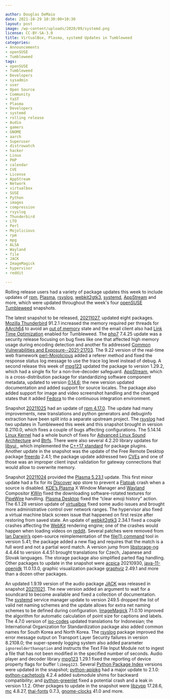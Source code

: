```yaml
---

author: Douglas DeMaio
date: 2021-10-29 10:30:00+10:30
layout: post
image: /wp-content/uploads/2020/09/systemd.png
license: CC-BY-SA-3.0
title: VirtualBox, Plasma, systemd Updates in Tumbleweed
categories:
- Announcements
- openSUSE
- Tumbleweed
tags:
- openSUSE
- Tumbleweed
- Developers
- sysadmin
- user
- Open Source
- Community
- YaST
- Plasma
- Developers
- systemd
- rolling release
- Audio
- gamers
- GNOME
- aarch
- Superuser
- distrowatch
- hacker
- Linux
- PHP
- calendar
- CVE
- License
- AppStream
- Network
- virtualbox
- SUSE
- Python
- images
- compression
- rsyslog
- Thunderbird
- LTO
- Perl
- Mojolicious
- rpm
- mpg
- ALSA
- Wayland
- file
- JACK
- ImageMagick
- hypervisor
- reddit

---
```


Rolling release users had a variety of package updates this week to include updates of [rpm](https://rpm.org), [Plasma](https://kde.org/plasma-desktop/), [rsyslog](https://www.rsyslog.com/), [webkit2gtk3](https://webkitgtk.org/), [systemd](https://freedesktop.org/wiki/Software/systemd/), [AppStream](https://www.freedesktop.org/wiki/Distributions/AppStream/) and more, which were updated throughout the week's four [openSUSE](https://get.opensuse.org/) [Tumbleweed](https://get.opensuse.org/tumbleweed/) snapshots.

The latest snapshot to be released, [20211027](https://lists.opensuse.org/archives/list/factory@lists.opensuse.org/thread/U7WM4CYNMFB2QPHU5OOBJYYBOEY7JJA6/), updated eight packages. [Mozilla Thunderbird](https://www.thunderbird.net) 91.2.1 increased the memory required per threads for [AArch64](https://en.wikipedia.org/wiki/AArch64)  to avoid an [out of memory](https://en.wikipedia.org/wiki/Out_of_memory) state and the email client also had [Link Time Optimization](https://gcc.gnu.org/wiki/LinkTimeOptimization) enabled for Tumbleweed. The [php7](https://www.php.net/) 7.4.25 update was a security release focusing on bug fixes like one that affected high memory usage during encoding detection and another fix addressed [Common Vulnerabilities and Exposure--2021-21703](https://en.wikipedia.org/wiki/Common_Vulnerabilities_and_Exposures). The 9.22 version of the real-time web framework [perl-Mojolicious](https://mojolicious.org/) added a referer method and fixed the response status log message to use the trace log level instead of debug. A second release this week of [mpg123](https://www.mpg123.de/) updated the package to version 1.29.2, which had a single fix for a non-live-decoder safeguard. [AppStream](https://www.freedesktop.org/wiki/Distributions/AppStream/), which is a cross-distribution package for standardizing software component metadata, updated to version [0.14.6](https://github.com/ximion/appstream/blob/master/NEWS); the new version updated documentation and added support for source locales. The package also added support for image and video screenshot handling and the changed states that it added [Fedora](https://getfedora.org/) to the continuous integration environment.

Snapshot [20211025](https://lists.opensuse.org/archives/list/factory@lists.opensuse.org/thread/FR4PWXGYV44LUQ2YUBH344YFKEH4UNKT/) had an update of [rpm 4.17.0](https://rpm.org/wiki/Releases/4.17.0). The update had many improvements, new translations and python generators and debuginfo extraction have been split into a separate upstream project. The [rsyslog](https://www.rsyslog.com/) had two updates in Tumbleweed this week and this snapshot brought in version 8.2110.0, which fixes a couple of bugs affecting configurations. The 5.14.14 [Linux Kernel](https://www.kernel.org/) had a whole bunch of fixes for [Advanced Linux Sound Architecture](https://en.wikipedia.org/wiki/Advanced_Linux_Sound_Architecture) and [Btrfs](https://btrfs.wiki.kernel.org/index.php/Main_Page). There were also several 4.2.20 library updates for [libyui ](https://github.com/libyui/libyui), which implemented the [C++17 standard](https://en.wikipedia.org/wiki/C%2B%2B17) for package plugins. Another update in the snapshot was the update of the Free Remote Desktop package [freerdp](https://www.freerdp.com/) 2.4.1; the package update addressed two [CVEs](https://en.wikipedia.org/wiki/Common_Vulnerabilities_and_Exposures) and one of those was an improper client input validation for gateway connections that would allow to overwrite memory.

Snapshot [20211024](https://lists.opensuse.org/archives/list/factory@lists.opensuse.org/thread/S4GPGNEW6H6NKRBE6SEJPZGMZXSR4GQW/) provided the [Plasma 5.23.1](https://kde.org/announcements/plasma/5/5.23.1/) update. This first minor update had a fix for its [Discover](https://apps.kde.org/discover/) app store to prevent a [Flatpak](https://flatpak.org/) crash when a source is disabled. [KDE’s Plasma](https://kde.org) X Window Manager and [Wayland](https://wayland.freedesktop.org/) Compositor [KWin](https://invent.kde.org/plasma/kwin) fixed the downloading software-rotated textures for  [PipeWire](https://pipewire.org/) handling. [Plasma Desktop](https://kde.org/plasma-desktop/) fixed the “clear emoji history” action. The 6.1.28 version update of [virtualbox](https://www.virtualbox.org/) fixed some audio issues and brought more administrative control over network ranges. The hypervisor also fixed a virtual machine black screen issue that happened on first resize after restoring from saved state. An update of [webkit2gtk3](https://webkitgtk.org/) 2.34.1 fixed a couple crashes affecting the [WebKit](https://webkit.org/) rendering engine; one of the crashes would happen when loading videos on [reddit](https://www.reddit.com/). Several patches were removed from [Ian Darwin’s](https://www.oreilly.com/pub/au/219) open-source reimplementation of the [file(1) command](https://www.darwinsys.com/file/) tool in version 5.41; the package added a new flag and requires that the match is a full word and not a partial word match. A version jump from [libstorage-ng](https://github.com/openSUSE/libstorage-ng) 4.4.44 to version 4.4.51 brought translations for Czech, Japanese and Slovak languages. The storage package also simplified parted flag handling. Other packages to update in the snapshot were [acpica](https://acpica.org/) 20210930, [java-11-openjdk](https://openjdk.java.net/projects/jdk/11/) 11.0.13.0, graphic visualization package [graphviz](https://graphviz.org/) 2.49.1 and more than a dozen other packages. 

An updated 1.9.19 version of the audio package [JACK](https://jackaudio.org/) was released in snapshot [20211021](https://lists.opensuse.org/archives/list/factory@lists.opensuse.org/thread/YUTNSSPGG5IIVURIB2LU7P7HWLKCK7TA/). The new version added an argument to wait for a soundcard to become available and fixed a collection of documentation. The [systemd](https://freedesktop.org/wiki/Software/systemd/) service manager update to version 249.5 dropped the list of valid net naming schemes and the update allows for extra net naming schemes to be defined during configuration. [ImageMagick](https://imagemagick.org/index.php) 7.1.0.10 improved the algorithm for automatic calculation of point size for captions and labels. The 4.7.0 version of [iso-codes](https://salsa.debian.org/iso-codes-team/iso-codes) updated translations for Indonesian; the International Organization for Standardization package also added common names for South Korea and North Korea. The [rsyslog](https://www.rsyslog.com/) package improved the error message output on Transport Layer Security failures in version 8.2108.0; the super-speedy logging system also added parameter `ignoreolderthanoption` and instructs the Text File Input Module not to ingest a file that has not been modified in the specified number of seconds. Audio player and decoder library [mpg123](https://www.mpg123.de/) 1.29.1 fixed the reporting of device property flags for buffer `libmpg123`. Several [Python Package Index](https://pypi.org/) versions were updated in the snapshot; [python-apipkg](https://pypi.org/project/apipkg/) had a major update to 2.1.0: [python-cachetools](https://pypi.org/project/cachetools/) 4.2.4 added submodule shims for backward compatibility; and [python-greenlet](https://pypi.org/project/greenlet/) fixed a potential crash and a leak in version 1.1.2. Other pckages to update in the snapshot were [libzypp](https://github.com/openSUSE/libzypp) 17.28.6, [mc](https://midnight-commander.org/)  4.8.27, [thai-fonts](https://github.com/tlwg/fonts-tlwg)  0.7.3, [gnome-clocks](https://wiki.gnome.org/Apps/Clocks) 41.0 and more.

